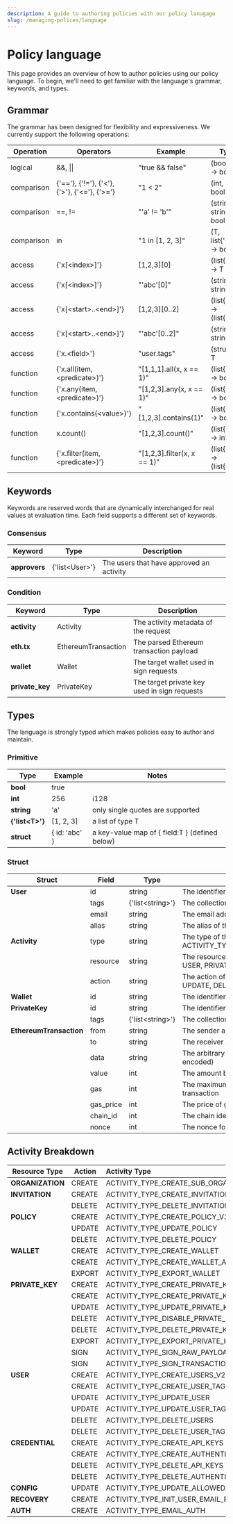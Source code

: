 ```yaml
---
description: A guide to authoring policies with our policy lanugage
slug: /managing-polices/language
---
```


# Policy language

This page provides an overview of how to author policies using our policy language. To begin, we'll need to get familiar with the language's grammar, keywords, and types.

## Grammar

The grammar has been designed for flexibility and expressiveness. We currently support the following operations:

| Operation  | Operators                                    | Example                     | Types                            |
| ---------- | -------------------------------------------- | --------------------------- | -------------------------------- |
| logical    | &&, \|\|                                     | "true && false"             | (bool, bool) -> bool             |
| comparison | {'=='}, {'!='}, {'<'}, {'>'}, {'<='}, {'>='} | "1 < 2"                     | (int, int) -> bool               |
| comparison | ==, !=                                       | "'a' != 'b'"                | (string, string) -> bool         |
| comparison | in                                           | "1 in [1, 2, 3]"            | (T, list{'<T\>'}) -> bool        |
| access     | {'x[<index\>]'}                              | \[1,2,3\]\[0\]              | (list{'<T\>'}) -> T              |
| access     | {'x[<index\>]'}                              | "'abc'[0]"                  | (string) -> string               |
| access     | {'x[<start\>..<end\>]'}                      | \[1,2,3\]\[0..2\]           | (list{'<T\>'}) -> (list{'<T\>'}) |
| access     | {'x[<start\>..<end\>]'}                      | "'abc'[0..2]"               | (string) -> string               |
| access     | {'x.<field\>'}                               | "user.tags"                 | (struct) -> T                    |
| function   | {'x.all(item, <predicate\>)'}                | "[1,1,1].all(x, x == 1)"    | (list{'<T\>'}) -> bool           |
| function   | {'x.any(item, <predicate\>)'}                | "[1,2,3].any(x, x == 1)"    | (list{'<T\>'}) -> bool           |
| function   | {'x.contains(<value\>)'}                     | "[1,2,3].contains(1)"       | (list{'<T\>'}) -> bool           |
| function   | x.count()                                    | "[1,2,3].count()"           | (list{'<T\>'}) -> int            |
| function   | {'x.filter(item, <predicate\>)'}             | "[1,2,3].filter(x, x == 1)" | (list{'<T\>'}) -> (list{'<T\>'}) |

## Keywords

Keywords are reserved words that are dynamically interchanged for real values at evaluation time. Each field supports a different set of keywords.

### Consensus

| Keyword       | Type            | Description                              |
| ------------- | --------------- | ---------------------------------------- |
| **approvers** | {'list<User\>'} | The users that have approved an activity |

### Condition

| Keyword         | Type                | Description                                  |
| --------------- | ------------------- | -------------------------------------------- |
| **activity**    | Activity            | The activity metadata of the request         |
| **eth.tx**      | EthereumTransaction | The parsed Ethereum transaction payload      |
| **wallet**      | Wallet              | The target wallet used in sign requests      |
| **private_key** | PrivateKey          | The target private key used in sign requests |

## Types

The language is strongly typed which makes policies easy to author and maintain.

### Primitive

| Type             | Example         | Notes                                            |
| ---------------- | --------------- | ------------------------------------------------ |
| **bool**         | true            |                                                  |
| **int**          | 256             | i128                                             |
| **string**       | 'a'             | only single quotes are supported                 |
| **{'list<T\>'}** | [1, 2, 3]       | a list of type T                                 |
| **struct**       | \{ id: 'abc' \} | a key-value map of \{ field:T \} (defined below) |

### Struct

| Struct                  | Field     | Type              | Description                                                                  |
| ----------------------- | --------- | ----------------- | ---------------------------------------------------------------------------- |
| **User**                | id        | string            | The identifier of the user                                                   |
|                         | tags      | {'list<string\>'} | The collection of tags for the user                                          |
|                         | email     | string            | The email address of the user                                                |
|                         | alias     | string            | The alias of the user                                                        |
| **Activity**            | type      | string            | The type of the activity (e.g. ACTIVITY_TYPE_SIGN_TRANSACTION_V2)            |
|                         | resource  | string            | The resource type the activity targets (e.g. USER, PRIVATE_KEY, POLICY, etc) |
|                         | action    | string            | The action of the activity (e.g. CREATE, UPDATE, DELETE, SIGN, etc)          |
| **Wallet**              | id        | string            | The identifier of the wallet                                                 |
| **PrivateKey**          | id        | string            | The identifier of the private key                                            |
|                         | tags      | {'list<string\>'} | The collection of tags for the private key                                   |
| **EthereumTransaction** | from      | string            | The sender address of the transaction                                        |
|                         | to        | string            | The receiver address of the transaction                                      |
|                         | data      | string            | The arbitrary data of the transaction (hex-encoded)                          |
|                         | value     | int               | The amount being sent (in wei)                                               |
|                         | gas       | int               | The maximum allowed gas for the transaction                                  |
|                         | gas_price | int               | The price of gas for the transaction                                         |
|                         | chain_id  | int               | The chain identifier for the transaction                                     |
|                         | nonce     | int               | The nonce for the transaction                                                |

## Activity Breakdown

| Resource Type    | Action | Activity Type                            |
| ---------------- | ------ | :--------------------------------------- |
| **ORGANIZATION** | CREATE | ACTIVITY_TYPE_CREATE_SUB_ORGANIZATION_V4 |
| **INVITATION**   | CREATE | ACTIVITY_TYPE_CREATE_INVITATIONS         |
|                  | DELETE | ACTIVITY_TYPE_DELETE_INVITATION          |
| **POLICY**       | CREATE | ACTIVITY_TYPE_CREATE_POLICY_V3           |
|                  | UPDATE | ACTIVITY_TYPE_UPDATE_POLICY              |
|                  | DELETE | ACTIVITY_TYPE_DELETE_POLICY              |
| **WALLET**       | CREATE | ACTIVITY_TYPE_CREATE_WALLET              |
|                  | CREATE | ACTIVITY_TYPE_CREATE_WALLET_ACCOUNTS     |
|                  | EXPORT | ACTIVITY_TYPE_EXPORT_WALLET              |
| **PRIVATE_KEY**  | CREATE | ACTIVITY_TYPE_CREATE_PRIVATE_KEYS_V2     |
|                  | CREATE | ACTIVITY_TYPE_CREATE_PRIVATE_KEY_TAG     |
|                  | UPDATE | ACTIVITY_TYPE_UPDATE_PRIVATE_KEY_TAG     |
|                  | DELETE | ACTIVITY_TYPE_DISABLE_PRIVATE_KEY        |
|                  | DELETE | ACTIVITY_TYPE_DELETE_PRIVATE_KEY_TAGS    |
|                  | EXPORT | ACTIVITY_TYPE_EXPORT_PRIVATE_KEY         |
|                  | SIGN   | ACTIVITY_TYPE_SIGN_RAW_PAYLOAD_V2        |
|                  | SIGN   | ACTIVITY_TYPE_SIGN_TRANSACTION_V2        |
| **USER**         | CREATE | ACTIVITY_TYPE_CREATE_USERS_V2            |
|                  | CREATE | ACTIVITY_TYPE_CREATE_USER_TAG            |
|                  | UPDATE | ACTIVITY_TYPE_UPDATE_USER                |
|                  | UPDATE | ACTIVITY_TYPE_UPDATE_USER_TAG            |
|                  | DELETE | ACTIVITY_TYPE_DELETE_USERS               |
|                  | DELETE | ACTIVITY_TYPE_DELETE_USER_TAG            |
| **CREDENTIAL**   | CREATE | ACTIVITY_TYPE_CREATE_API_KEYS            |
|                  | CREATE | ACTIVITY_TYPE_CREATE_AUTHENTICATORS_V2   |
|                  | DELETE | ACTIVITY_TYPE_DELETE_API_KEYS            |
|                  | DELETE | ACTIVITY_TYPE_DELETE_AUTHENTICATORS      |
| **CONFIG**       | UPDATE | ACTIVITY_TYPE_UPDATE_ALLOWED_ORIGINS     |
| **RECOVERY**     | CREATE | ACTIVITY_TYPE_INIT_USER_EMAIL_RECOVERY   |
| **AUTH**         | CREATE | ACTIVITY_TYPE_EMAIL_AUTH                 |
